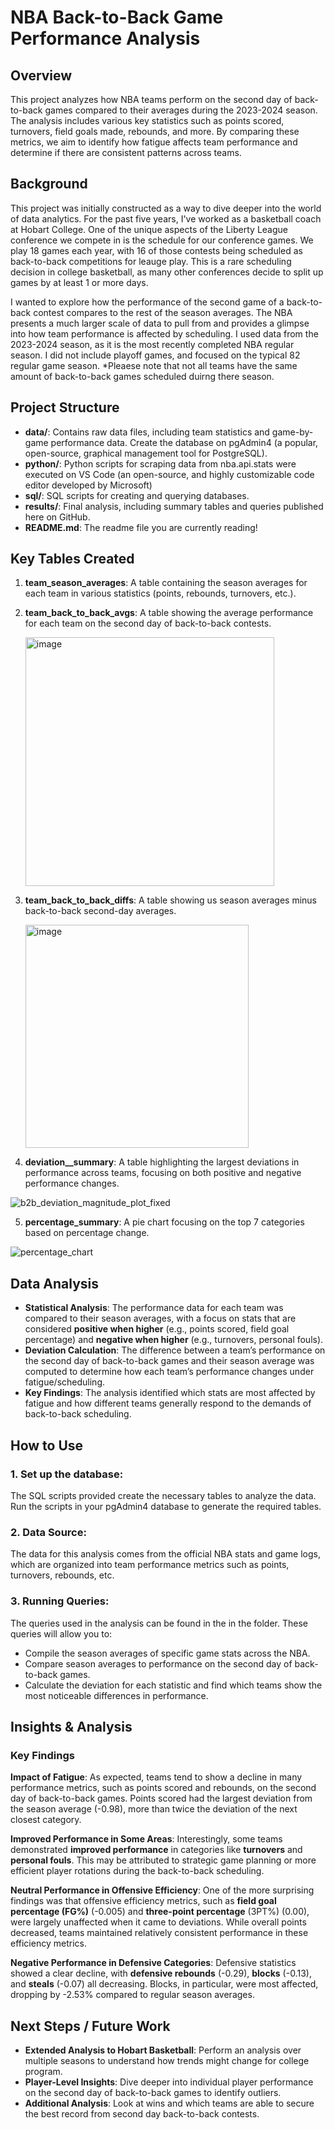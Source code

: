 # NBA Back-to-Back Game Performance Analysis

## Overview

This project analyzes how NBA teams perform on the second day of back-to-back games compared to their averages during the 2023-2024 season. The analysis includes various key statistics such as points scored, turnovers, field goals made, rebounds, and more. By comparing these metrics, we aim to identify how fatigue affects team performance and determine if there are consistent patterns across teams.

## Background

This project was initially constructed as a way to dive deeper into the world of data analytics. For the past five years, I've worked as a basketball coach at Hobart College. One of the unique aspects of the Liberty League conference we compete in is the schedule for our conference games. We play 18 games each year, with 16 of those contests being scheduled as back-to-back competitions for leauge play. This is a rare scheduling decision in college basketball, as many other conferences decide to split up games by at least 1 or more days. 

I wanted to explore how the performance of the second game of a back-to-back contest compares to the rest of the season averages. The NBA presents a much larger scale of data to pull from and provides a glimpse into how team performance is affected by scheduling. I used data from the 2023-2024 season, as it is the most recently completed NBA regular season. I did not include playoff games, and focused on the typical 82 regular game season. 
*Pleaese note that not all teams have the same amount of back-to-back games scheduled duirng there season.

## Project Structure

- **data/**: Contains raw data files, including team statistics and game-by-game performance data. Create the database on pgAdmin4 (a popular, open-source, graphical management tool for PostgreSQL).
- **python/**: Python scripts for scraping data from nba.api.stats were executed on VS Code (an open-source, and highly customizable code editor developed by Microsoft)
- **sql/**: SQL scripts for creating and querying databases.
- **results/**: Final analysis, including summary tables and queries published here on GitHub.
- **README.md**: The readme file you are currently reading!

## Key Tables Created

1. **team_season_averages**: A table containing the season averages for each team in various statistics (points, rebounds, turnovers, etc.).
2. **team_back_to_back_avgs**: A table showing the average performance for each team on the second day of back-to-back contests.

   <img width="398" alt="image" src="https://github.com/user-attachments/assets/120c90f5-5865-43be-b63d-297dd597accb" />

3. **team_back_to_back_diffs**: A table showing us season averages minus back-to-back second-day averages.

   <img width="357" alt="image" src="https://github.com/user-attachments/assets/e61a3c8e-6027-459d-94ff-40268e618384" />

4. **deviation__summary**: A table highlighting the largest deviations in performance across teams, focusing on both positive and negative performance changes.

![b2b_deviation_magnitude_plot_fixed](https://github.com/user-attachments/assets/3bc9897d-2f44-49a7-8218-25c1bb6e201f)

5. **percentage_summary**: A pie chart focusing on the top 7 categories based on percentage change.

![percentage_chart](https://github.com/user-attachments/assets/ba15f820-1e08-4093-9fe3-56c22f00ef5d)

## Data Analysis

- **Statistical Analysis**: The performance data for each team was compared to their season averages, with a focus on stats that are considered **positive when higher** (e.g., points scored, field goal percentage) and **negative when higher** (e.g., turnovers, personal fouls).
- **Deviation Calculation**: The difference between a team’s performance on the second day of back-to-back games and their season average was computed to determine how each team’s performance changes under fatigue/scheduling.
- **Key Findings**: The analysis identified which stats are most affected by fatigue and how different teams generally respond to the demands of back-to-back scheduling.

## How to Use

### 1. **Set up the database:**
The SQL scripts provided create the necessary tables to analyze the data. Run the scripts in your pgAdmin4 database to generate the required tables.

### 2. **Data Source:**
The data for this analysis comes from the official NBA stats and game logs, which are organized into team performance metrics such as points, turnovers, rebounds, etc.

### 3. **Running Queries:**
The queries used in the analysis can be found in the in the folder. These queries will allow you to:
- Compile the season averages of specific game stats across the NBA.
- Compare season averages to performance on the second day of back-to-back games.
- Calculate the deviation for each statistic and find which teams show the most noticeable differences in performance.

## Insights & Analysis

### Key Findings
**Impact of Fatigue**: As expected, teams tend to show a decline in many performance metrics, such as points scored and rebounds, on the second day of back-to-back games. Points scored had the largest deviation from the season average (-0.98), more than twice the deviation of the next closest category.

**Improved Performance in Some Areas**: Interestingly, some teams demonstrated **improved performance** in categories like **turnovers** and **personal fouls**. This may be attributed to strategic game planning or more efficient player rotations during the back-to-back scheduling.

**Neutral Performance in Offensive Efficiency**: One of the more surprising findings was that offensive efficiency metrics, such as **field goal percentage (FG%)** (-0.005) and **three-point percentage** (3PT%) (0.00), were largely unaffected when it came to deviations. While overall points decreased, teams maintained relatively consistent performance in these efficiency metrics.

**Negative Performance in Defensive Categories**: Defensive statistics showed a clear decline, with **defensive rebounds** (-0.29), **blocks** (-0.13), and **steals** (-0.07) all decreasing. Blocks, in particular, were most affected, dropping by -2.53% compared to regular season averages.

## Next Steps / Future Work

- **Extended Analysis to Hobart Basketball**: Perform an analysis over multiple seasons to understand how trends might change for college program.
- **Player-Level Insights**: Dive deeper into individual player performance on the second day of back-to-back games to identify outliers.
- **Additional Analysis**: Look at wins and which teams are able to secure the best record from second day back-to-back contests.

